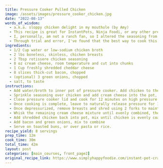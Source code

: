 ```yaml
---
title: Pressure Cooker Pulled Chicken
image: /assets/images/pressure_cooker_chicken.jpg
date: "2022-08-13"
words_of_wisdom:
  - a.k.a. sloppy chicken delight in my mouthole (by Amy)
  - This recipe is great for InstantPots, Ninja Foodi, or any other pressure cooker. You could also try modifying it for a slow cooker recipe if you don't have a pressure cooker!
  - I, personally, am not a ranch fan, so I altered the seasoning from the original author's recipe. You're welcome to follow the recipe as provided in the link above if you do like ranch flavor.
  - Through trial and error, I've found that the best way to cook this recipe is using the pot-in-pot method. You're welcome to follow the recipe as outlined below, but I've found the original recipe to be slightly watery and messy. Using the pot-in-pot method, I add the water to the outer pot (so the cooker can get up to pressure) but use only the chicken, cream cheese, and seasoning in the inner pot. The chicken tends to release moisture while it cooks (especially if you forget to thaw your chicken, which I have been guilty of on occasion), which gives the finished dish the perfect consistency.
ingredients:
  - 1/2 Cup water or low-sodium chicken broth
  - 2 lbs boneless, skinless, chicken breasts
  - 2 Tbsp rotissere chicken seasoning
  - 8 oz cream cheese, room temperature and cut into chunks
  - 1 Cup freshly shredded cheddar cheese
  - 8 slices thick-cut bacon, chopped
  - (optional) 3 green onions, chopped
  - salt, to taste
instructions:
  - Add water/broth to inner pot of pressure cooker. Add chicken to the pot in single layer, overlapping as little as possible.
  - Sprinkle seasoning over chicken and add cream cheese into the pot, dotting evenly along chicken.
  - Close pressure cooker lid and cook for 12 minutes on high pressure. (This timing will vary based on the thickness of your chicken breasts, increase up to 20 minutes for larger/thicker breasts.)
  - Once cooking is complete, leave to naturally release pressure for 10 minutes, then turn the release knob to "Vent" to quick-release remaining pressure.
  - Once depressurized, remove breasts and shred using 2 forks to maintain thicker pieces of chicken.
  - Whisk the remaining cream cheese mixture until evenly combined, then add cheese to melt.
  - Add shredded chicken back into pot, mix until chicken is evenly coated in cheese mixture.
  - Add bacon and green onions, mix to combine
  - Serve on toasted buns, or over pasta or rice.
recipe_yield: 8 servings
prep_time: 12m
cook_time: 30m
total_time: 42m
layout: post
categories: [main_courses, front_page2]
original_recipe_link: https://www.simplyhappyfoodie.com/instant-pot-crack-chicken/
---
```


